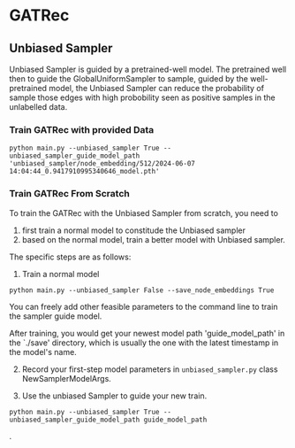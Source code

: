 # GATRec

## Unbiased Sampler

Unbiased Sampler is guided by a pretrained-well model. The pretrained well then to guide the GlobalUniformSampler to sample, guided by the well-pretrained model, the Unbiased Sampler can reduce the probability of sample those edges with high probobility seen as positive samples in the unlabelled data.

### Train GATRec with provided Data

```shell
python main.py --unbiased_sampler True --unbiased_sampler_guide_model_path 'unbiased_sampler/node_embedding/512/2024-06-07 14:04:44_0.9417910995340646_model.pth'
```

### Train GATRec From Scratch

To train the GATRec with the Unbiased Sampler from scratch, you need to 
1. first train a normal model to constitude the Unbiased sampler
2. based on the normal model, train a better model with Unbiased sampler.

The specific steps are as follows:
1. Train a normal model
```shell
python main.py --unbiased_sampler False --save_node_embeddings True
```

You can freely add other feasible parameters to the command line to train the sampler guide model.

After training, you would get your newest model path 'guide_model_path' in the `./save' directory, which is usually the one with the latest timestamp in the model's name.

2. Record your first-step model parameters in `unbiased_sampler.py` class NewSamplerModelArgs.

3. Use the unbiased Sampler to guide your new train.
```shell
python main.py --unbiased_sampler True --unbiased_sampler_guide_model_path guide_model_path
```
.